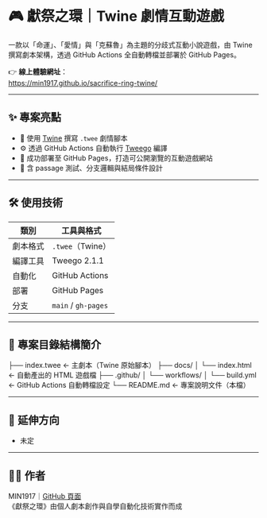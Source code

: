 # 🎮 獻祭之環｜Twine 劇情互動遊戲

一款以「命運」、「愛情」與「克蘇魯」為主題的分歧式互動小說遊戲，由 Twine 撰寫劇本架構，透過 GitHub Actions 全自動轉檔並部署於 GitHub Pages。

👉 **線上體驗網址**：  
https://min1917.github.io/sacrifice-ring-twine/

---

## ✨ 專案亮點

- 📘 使用 [Twine](https://twinery.org/) 撰寫 `.twee` 劇情腳本
- ⚙️ 透過 GitHub Actions 自動執行 [Tweego](https://www.motoslave.net/tweego/) 編譯
- 🚀 成功部署至 GitHub Pages，打造可公開瀏覽的互動遊戲網站
- 🧪 含 passage 測試、分支邏輯與結局條件設計

---

## 🛠 使用技術

| 類別       | 工具與格式           |
|------------|----------------------|
| 劇本格式   | `.twee`（Twine）     |
| 編譯工具   | Tweego 2.1.1         |
| 自動化     | GitHub Actions       |
| 部署       | GitHub Pages         |
| 分支       | `main` / `gh-pages` |

---

## 📂 專案目錄結構簡介
├── index.twee                 ← 主劇本（Twine 原始腳本）
├── docs/
│   └── index.html             ← 自動產出的 HTML 遊戲檔
├── .github/
│   └── workflows/
│       └── build.yml          ← GitHub Actions 自動轉檔設定
└── README.md                  ← 專案說明文件（本檔）


---

## 📌 延伸方向

- 未定


---

## 🧑‍💻 作者

MIN1917｜[GitHub 頁面](https://github.com/MIN1917)  
《獻祭之環》由個人劇本創作與自學自動化技術實作而成
